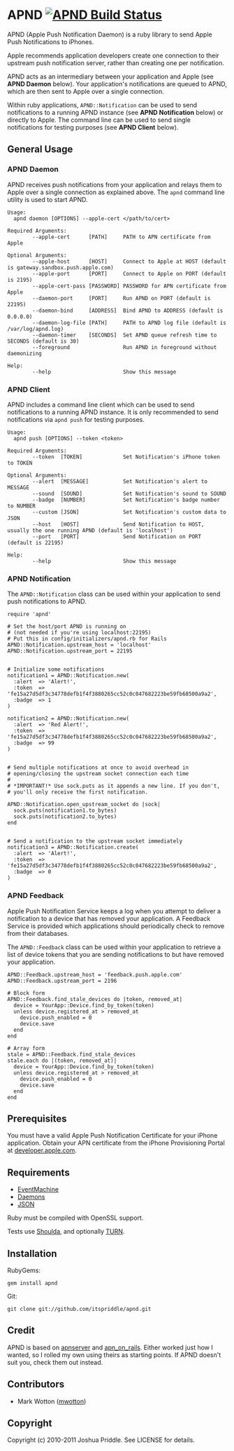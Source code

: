 # APND [![APND Build Status][Build Icon]][Build Status]

APND (Apple Push Notification Daemon) is a ruby library to send Apple Push
Notifications to iPhones.

Apple recommends application developers create one connection to their
upstream push notification server, rather than creating one per notification.

APND acts as an intermediary between your application and Apple (see **APND
Daemon** below). Your application's notifications are queued to APND, which
are then sent to Apple over a single connection.

Within ruby applications, `APND::Notification` can be used to send
notifications to a running APND instance (see **APND Notification** below) or
directly to Apple. The command line can be used to send single notifications
for testing purposes (see **APND Client** below).

[Build Icon]: https://secure.travis-ci.org/itspriddle/apnd.png?branch=master
[Build Status]: http://travis-ci.org/itspriddle/apnd


## General Usage

### APND Daemon

APND receives push notifications from your application and relays them to
Apple over a single connection as explained above. The `apnd` command line
utility is used to start APND.

    Usage:
      apnd daemon [OPTIONS] --apple-cert </path/to/cert>

    Required Arguments:
            --apple-cert      [PATH]     PATH to APN certificate from Apple

    Optional Arguments:
            --apple-host      [HOST]     Connect to Apple at HOST (default is gateway.sandbox.push.apple.com)
            --apple-port      [PORT]     Connect to Apple on PORT (default is 2195)
            --apple-cert-pass [PASSWORD] PASSWORD for APN certificate from Apple
            --daemon-port     [PORT]     Run APND on PORT (default is 22195)
            --daemon-bind     [ADDRESS]  Bind APND to ADDRESS (default is 0.0.0.0)
            --daemon-log-file [PATH]     PATH to APND log file (default is /var/log/apnd.log)
            --daemon-timer    [SECONDS]  Set APND queue refresh time to SECONDS (default is 30)
            --foreground                 Run APND in foreground without daemonizing

    Help:
            --help                       Show this message


### APND Client

APND includes a command line client which can be used to send notifications to
a running APND instance. It is only recommended to send notifications via
`apnd push` for testing purposes.

    Usage:
      apnd push [OPTIONS] --token <token>

    Required Arguments:
            --token  [TOKEN]             Set Notification's iPhone token to TOKEN

    Optional Arguments:
            --alert  [MESSAGE]           Set Notification's alert to MESSAGE
            --sound  [SOUND]             Set Notification's sound to SOUND
            --badge  [NUMBER]            Set Notification's badge number to NUMBER
            --custom [JSON]              Set Notification's custom data to JSON
            --host   [HOST]              Send Notification to HOST, usually the one running APND (default is 'localhost')
            --port   [PORT]              Send Notification on PORT (default is 22195)

    Help:
            --help                       Show this message


### APND Notification

The `APND::Notification` class can be used within your application to send
push notifications to APND.

    require 'apnd'

    # Set the host/port APND is running on
    # (not needed if you're using localhost:22195)
    # Put this in config/initializers/apnd.rb for Rails
    APND::Notification.upstream_host = 'localhost'
    APND::Notification.upstream_port = 22195


    # Initialize some notifications
    notification1 = APND::Notification.new(
      :alert  => 'Alert!',
      :token  => 'fe15a27d5df3c34778defb1f4f3880265cc52c0c047682223be59fb68500a9a2',
      :badge  => 1
    )

    notification2 = APND::Notification.new(
      :alert  => 'Red Alert!',
      :token  => 'fe15a27d5df3c34778defb1f4f3880265cc52c0c047682223be59fb68500a9a2',
      :badge  => 99
    )


    # Send multiple notifications at once to avoid overhead in
    # opening/closing the upstream socket connection each time
    #
    # *IMPORTANT!* Use sock.puts as it appends a new line. If you don't,
    # you'll only receive the first notification.

    APND::Notification.open_upstream_socket do |sock|
      sock.puts(notification1.to_bytes)
      sock.puts(notification2.to_bytes)
    end


    # Send a notification to the upstream socket immediately
    notification3 = APND::Notification.create(
      :alert  => 'Alert!',
      :token  => 'fe15a27d5df3c34778defb1f4f3880265cc52c0c047682223be59fb68500a9a2',
      :badge  => 0
    )


### APND Feedback

Apple Push Notification Service keeps a log when you attempt to deliver
a notification to a device that has removed your application. A Feedback
Service is provided which applications should periodically check to remove
from their databases.

The `APND::Feedback` class can be used within your application to retrieve
a list of device tokens that you are sending notifications to but have
removed your application.

    APND::Feedback.upstream_host = 'feedback.push.apple.com'
    APND::Feedback.upstream_port = 2196

    # Block form
    APND::Feedback.find_stale_devices do |token, removed_at|
      device = YourApp::Device.find_by_token(token)
      unless device.registered_at > removed_at
        device.push_enabled = 0
        device.save
      end
    end

    # Array form
    stale = APND::Feedback.find_stale_devices
    stale.each do |(token, removed_at)|
      device = YourApp::Device.find_by_token(token)
      unless device.registered_at > removed_at
        device.push_enabled = 0
        device.save
      end
    end


## Prerequisites

You must have a valid Apple Push Notification Certificate for your iPhone
application. Obtain your APN certificate from the iPhone Provisioning Portal
at [developer.apple.com](http://developer.apple.com/).


## Requirements

* [EventMachine](http://github.com/eventmachine/eventmachine)
* [Daemons](http://github.com/ghazel/daemons)
* [JSON](http://github.com/flori/json)

Ruby must be compiled with OpenSSL support.

Tests use [Shoulda](http://github.com/thoughtbot/shoulda), and optionally
[TURN](https://github.com/TwP/turn).


## Installation

RubyGems:

    gem install apnd

Git:

    git clone git://github.com/itspriddle/apnd.git


## Credit

APND is based on [apnserver](http://github.com/bpoweski/apnserver) and
[apn_on_rails](http://github.com/PRX/apn_on_rails). Either worked just how I
wanted, so I rolled my own using theirs as starting points. If APND doesn't
suit you, check them out instead.


## Contributors

* Mark Wotton ([mwotton](https://github.com/mwotton))


## Copyright

Copyright (c) 2010-2011 Joshua Priddle. See LICENSE for details.
